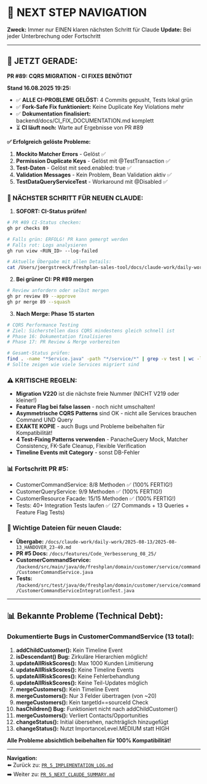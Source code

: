 # 🧭 NEXT STEP NAVIGATION

**Zweck:** Immer nur EINEN klaren nächsten Schritt für Claude
**Update:** Bei jeder Unterbrechung oder Fortschritt

---

## 🎯 JETZT GERADE:

**PR #89: CQRS MIGRATION - CI FIXES BENÖTIGT**

**Stand 16.08.2025 19:25:**
- ✅ **ALLE CI-PROBLEME GELÖST:** 4 Commits gepusht, Tests lokal grün
- ✅ **Fork-Safe Fix funktioniert:** Keine Duplicate Key Violations mehr
- ✅ **Dokumentation finalisiert:** backend/docs/CI_FIX_DOCUMENTATION.md komplett
- ⏳ **CI läuft noch:** Warte auf Ergebnisse von PR #89

**✅ Erfolgreich gelöste Probleme:**
1. **Mockito Matcher Errors** - Gelöst ✅
2. **Permission Duplicate Keys** - Gelöst mit @TestTransaction ✅
3. **Test-Daten** - Gelöst mit seed.enabled: true ✅
4. **Validation Messages** - Kein Problem, Bean Validation aktiv ✅
5. **TestDataQueryServiceTest** - Workaround mit @Disabled ✅

### 🚨 NÄCHSTER SCHRITT FÜR NEUEN CLAUDE:

1. **SOFORT: CI-Status prüfen!**
```bash
# PR #89 CI-Status checken:
gh pr checks 89

# Falls grün: ERFOLG! PR kann gemergt werden
# Falls rot: Logs analysieren
gh run view <RUN_ID> --log-failed

# Aktuelle Übergabe mit allen Details:
cat /Users/joergstreeck/freshplan-sales-tool/docs/claude-work/daily-work/2025-08-16/2025-08-16_HANDOVER_19-22.md
```

2. **Bei grüner CI: PR #89 mergen**
```bash
# Review anfordern oder selbst mergen
gh pr review 89 --approve
gh pr merge 89 --squash
```

3. **Nach Merge: Phase 15 starten**
```bash
# CQRS Performance Testing
# Ziel: Sicherstellen dass CQRS mindestens gleich schnell ist
# Phase 16: Dokumentation finalisieren
# Phase 17: PR Review & Merge vorbereiten

# Gesamt-Status prüfen:
find . -name "*Service.java" -path "*/service/*" | grep -v test | wc -l
# Sollte zeigen wie viele Services migriert sind
```

### ⚠️ KRITISCHE REGELN:
- **Migration V220** ist die nächste freie Nummer (NICHT V219 oder kleiner!)
- **Feature Flag bei false lassen** - noch nicht umschalten!
- **Asymmetrische CQRS Patterns** sind OK - nicht alle Services brauchen Command UND Query
- **EXAKTE KOPIE** - auch Bugs und Probleme beibehalten für Kompatibilität!
- **4 Test-Fixing Patterns verwenden** - PanacheQuery Mock, Matcher Consistency, FK-Safe Cleanup, Flexible Verification
- **Timeline Events mit Category** - sonst DB-Fehler

### 📊 Fortschritt PR #5:
- CustomerCommandService: 8/8 Methoden ✅ (100% FERTIG!)
- CustomerQueryService: 9/9 Methoden ✅ (100% FERTIG!)
- CustomerResource Facade: 15/15 Methoden ✅ (100% FERTIG!)
- Tests: 40+ Integration Tests laufen ✅ (27 Commands + 13 Queries + Feature Flag Tests)

### 📍 Wichtige Dateien für neuen Claude:
- **Übergabe:** `/docs/claude-work/daily-work/2025-08-13/2025-08-13_HANDOVER_23-49.md`
- **PR #5 Docs:** `/docs/features/Code_Verbesserung_08_25/`
- **CustomerCommandService:** `/backend/src/main/java/de/freshplan/domain/customer/service/command/CustomerCommandService.java`
- **Tests:** `/backend/src/test/java/de/freshplan/domain/customer/service/command/CustomerCommandServiceIntegrationTest.java`

---

## 📊 Bekannte Probleme (Technical Debt):

### Dokumentierte Bugs in CustomerCommandService (13 total):
1. **addChildCustomer():** Kein Timeline Event
2. **isDescendant() Bug:** Zirkuläre Hierarchien möglich!
3. **updateAllRiskScores():** Max 1000 Kunden Limitierung
4. **updateAllRiskScores():** Keine Timeline Events
5. **updateAllRiskScores():** Keine Fehlerbehandlung
6. **updateAllRiskScores():** Keine Teil-Updates möglich
7. **mergeCustomers():** Kein Timeline Event
8. **mergeCustomers():** Nur 3 Felder übertragen (von ~20)
9. **mergeCustomers():** Kein targetId==sourceId Check
10. **hasChildren() Bug:** Funktioniert nicht nach addChildCustomer()
11. **mergeCustomers():** Verliert Contacts/Opportunities
12. **changeStatus():** Initial übersehen, nachträglich hinzugefügt
13. **changeStatus():** Nutzt ImportanceLevel.MEDIUM statt HIGH

**Alle Probleme absichtlich beibehalten für 100% Kompatibilität!**

---

**Navigation:**  
⬅️ Zurück zu: [`PR_5_IMPLEMENTATION_LOG.md`](/docs/features/Code_Verbesserung_08_25/PR_5_IMPLEMENTATION_LOG.md)  
➡️ Weiter zu: [`PR_5_NEXT_CLAUDE_SUMMARY.md`](/docs/features/Code_Verbesserung_08_25/PR_5_NEXT_CLAUDE_SUMMARY.md)